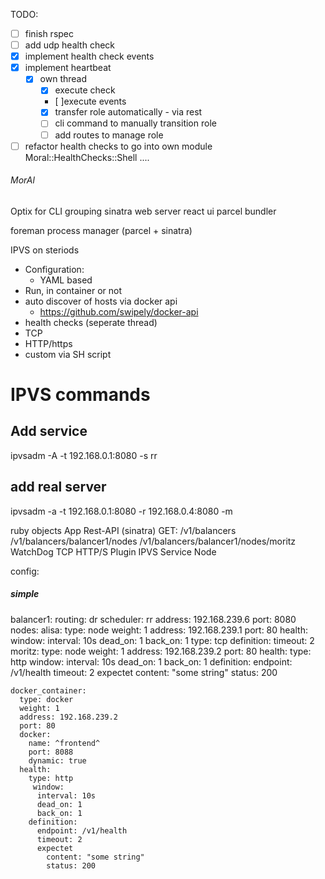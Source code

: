 TODO:
  - [  ] finish rspec
  - [  ] add udp health check
  - [x] implement health check events
  - [x] implement heartbeat
    - [x] own thread
      - [x] execute check
       - [  ]execute events
       - [x] transfer role automatically - via rest
       - [  ] cli command to manually transition role
       - [  ] add routes to manage role

  - [  ] refactor health checks to go into own module Moral::HealthChecks::Shell ....
###### MorAl
Optix for CLI grouping
sinatra web server
react ui
  parcel bundler

foreman process manager (parcel + sinatra)

IPVS on steriods


  - Configuration:
    - YAML based
  - Run, in container or not
  - auto discover of hosts via docker api
    - https://github.com/swipely/docker-api
  - health checks (seperate thread)
   - TCP
   - HTTP/https
   - custom via SH script



# IPVS commands
## Add service
  ipvsadm -A -t  192.168.0.1:8080 -s rr

## add real server
  ipvsadm -a -t 192.168.0.1:8080 -r 192.168.0.4:8080 -m
  


ruby objects
  App
    Rest-API (sinatra)
    GET:
      /v1/balancers
        /v1/balancers/balancer1/nodes
          /v1/balancers/balancer1/nodes/moritz
    WatchDog
      TCP
      HTTP/S
      Plugin
    IPVS
      Service
      Node



config:
##### simple

balancer1:
  routing: dr
  scheduler: rr
  address: 192.168.239.6
  port: 8080
  nodes:
    alisa:
      type: node
      weight: 1
      address: 192.168.239.1
      port: 80
      health:
        window:
          interval: 10s
          dead_on: 1
          back_on: 1
        type: tcp
        definition:
          timeout: 2
    moritz:
      type: node
      weight: 1
      address: 192.168.239.2
      port: 80
      health:
        type: http
         window:
          interval: 10s
          dead_on: 1
          back_on: 1
        definition:
          endpoint: /v1/health
          timeout: 2
          expectet
            content: "some string"
            status: 200

    docker_container:
      type: docker
      weight: 1
      address: 192.168.239.2
      port: 80
      docker:
        name: ^frontend^
        port: 8088
        dynamic: true
      health:
        type: http
         window:
          interval: 10s
          dead_on: 1
          back_on: 1
        definition:
          endpoint: /v1/health
          timeout: 2
          expectet
            content: "some string"
            status: 200



  
